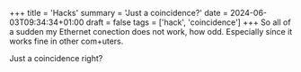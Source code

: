 +++
title = 'Hacks'
summary = 'Just a coincidence?'
date = 2024-06-03T09:34:34+01:00
draft = false
tags = ['hack', 'coincidence']
+++
So all of a sudden my Ethernet conection does not work, how odd. Especially since it works fine in other com+uters.

Just a coincidence right?

